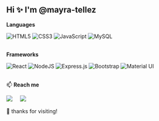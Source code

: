 <h2>Hi ✨ I'm @mayra-tellez</h2>

<p><strong>Languages</strong></p>
<div>
  <img  alt="HTML5"  src="https://img.shields.io/badge/html5%20-%23E34F26.svg?&style=for-the-badge&logo=html5&logoColor=white"/>
  <img  alt="CSS3"  src="https://img.shields.io/badge/css3%20-%231572B6.svg?&style=for-the-badge&logo=css3&logoColor=white"/>
  <img  alt="JavaScript"  src="https://img.shields.io/badge/javascript%20-%23323330.svg?&style=for-the-badge&logo=javascript&logoColor=%23F7DF1E"/>
  <img  alt="MySQL"  src="https://img.shields.io/badge/mysql-%2300f.svg?&style=for-the-badge&logo=mysql&logoColor=black"/>
</div>
<br>

<p><strong>Frameworks</strong></p>
<div>
  <img  alt="React"  src="https://img.shields.io/badge/react%20-%2320232a.svg?&style=for-the-badge&logo=react&logoColor=%2361DAFB"/>
  <img  alt="NodeJS"  src="https://img.shields.io/badge/node.js%20-%2343853D.svg?&style=for-the-badge&logo=node.js&logoColor=white"/>
  <img alt="Express.js" src="https://img.shields.io/badge/express.js%20-%23404d59.svg?&style=for-the-badge"/>
  <img  alt="Bootstrap"  src="https://img.shields.io/badge/bootstrap-%23563D7C.svg?style=for-the-badge&logo=bootstrap&logoColor=white"/>
  <img alt="Material UI" src="https://img.shields.io/badge/material%20ui%20-%230081CB.svg?&style=for-the-badge&logo=material-ui&logoColor=white"/>
<!--   <img alt="Redux" src="https://img.shields.io/badge/redux%20-%23593d88.svg?&style=for-the-badge&logo=redux&logoColor=white"/> -->
</div>
<br>

📫 <strong>Reach me</strong>

<a  href="https://www.linkedin.com/in/mayra-tellez/"><img  src="https://img.shields.io/badge/linkedin-%230077B5.svg?&style=for-the-badge&logo=linkedin&logoColor=white"  /></a>&nbsp;&nbsp;&nbsp;&nbsp;
<a  href="mailto:mayranicoletellez@gmail.com"><img  src="https://img.shields.io/badge/gmail-%23D14836.svg?&style=for-the-badge&logo=gmail&logoColor=white"  /></a>&nbsp;&nbsp;&nbsp;&nbsp;

👋 thanks for visiting!<br>

<!---
mayra-tellez/mayra-tellez is a ✨ special ✨ repository because its `README.md` (this file) appears on your GitHub profile.
You can click the Preview link to take a look at your changes.
--->
